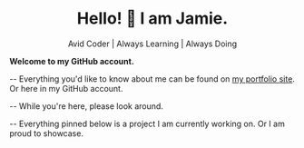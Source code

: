 <!-- Add a header or banner here. -->

# <center>Hello! 👋 I am Jamie. </center>

<!-- ## Hello! 👋 I am Jamie.  -->

<!-- Avid Coder - Problem Solver - Lifelong Technology Student -->

<!-- <center>Avid Coder | Problem Solver | Lifelong Technology Student</center> -->

<center>Avid Coder | Always Learning | Always Doing</center>

<!-- **<center>Welcome to my GitHub account.</center>** -->

**Welcome to my GitHub account.**

<!-- Add some horizontal visual divider here. -->

<!--
Icons I'm interested in:
💻
👨‍💻
  -->

<!-- I am a problem solver, a life-long student of technology, and an avid coder. -->

-- Everything you'd like to know about me can be found on [my portfolio site](http://jamiebort.com/). Or here in my GitHub account.

-- While you're here, please look around.

-- Everything pinned below is a project I am currently working on. Or I am proud to showcase.

<!-- <center>Always learning | Always doing</center> -->
